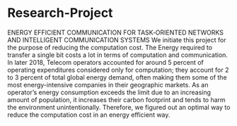 # Research-Project
ENERGY EFFICIENT COMMUNICATION FOR TASK‐ORIENTED NETWORKS AND INTELLIGENT COMMUNICATION SYSTEMS
We initiate this project for the purpose of reducing the computation cost. The Energy required to transfer a
single bit costs a lot in terms of computation and communication. In later 2018, Telecom operators accounted
for around 5 percent of operating expenditures considered only for computation; they account for 2 to 3
percent of total global energy demand, often making them some of the most energy-intensive companies
in their geographic markets. As an operator’s energy consumption exceeds the limit due to an increasing
amount of population, it increases their carbon footprint and tends to harm the environment unintentionally.
Therefore, we figured out an optimal way to reduce the computation cost in an energy efficient way.
